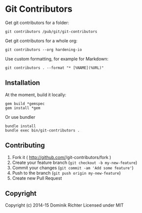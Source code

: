 # Git Contributors

Get git contributors for a folder:

    git contributors /pub/git/git-contributors

Get git contributors for a whole org:

    git contributors --org hardening-io

Use custom formatting, for example for Markdown:

    git contributors . --format "* [%NAME](%URL)"

## Installation

At the moment, build it locally:

    gem build *gemspec
    gem install *gem

Or use bundler

    bundle install
    bundle exec bin/git-contributors .

## Contributing

1. Fork it ( http://github.com/<my-github-username>/git-contributors/fork )
2. Create your feature branch (`git checkout -b my-new-feature`)
3. Commit your changes (`git commit -am 'Add some feature'`)
4. Push to the branch (`git push origin my-new-feature`)
5. Create new Pull Request

## Copyright

Copyright (c) 2014-15 Dominik Richter
Licensed under MIT